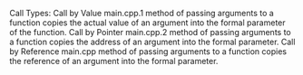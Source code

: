 Call Types:
  Call by Value
    main.cpp.1
      method of passing arguments to a function copies the actual value of an argument into the formal parameter of the function.
  Call by Pointer
    main.cpp.2
      method of passing arguments to a function copies the address of an argument into the formal parameter.
  Call by Reference
    main.cpp
      method of passing arguments to a function copies the reference of an argument into the formal parameter.